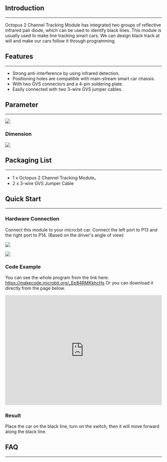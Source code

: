 ## Introduction
---

Octopus 2 Channel Tracking Module has integrated two groups of reflective infrared pair diode, which can be used to identify black lines. This module is usually used to make line tracking smart cars. We can design black track at will and make our cars follow it through programming. 


## Features
---

- Strong anti-interference by using infrared detection. 
- Positioning holes are compatible with main-stream smart car chassis. 
- With two GVS connectors and a 4-pin soldering plate.
- Easily connected with two 3-wire GVS jumper cables.


## Parameter
---

![](https://i.imgur.com/PWPFfAM.png)


### Dimension

![](https://i.imgur.com/u76NzbX.png)


## Packaging List
---

- 1 x Octopus 2 Channel Tracking Module。
- 2 x 3-wire GVS Jumper Cable


## Quick Start
---

### Hardware Connection 

Connect this module to your micro:bit car. 
Connect the left port to P13 and the right port to P14. (Based on the driver's angle of view)

![](https://i.imgur.com/iNdkjrq.jpg) 

![](https://i.imgur.com/Y7tolMD.jpg)

### Code Example

You can see the whole program from the link here: https://makecode.microbit.org/_Ep84RMKkhcHs
Or you can download it directly from the page below.

<div style="position:relative;height:0;padding-bottom:70%;overflow:hidden;"><iframe style="position:absolute;top:0;left:0;width:100%;height:100%;" src="https://makecode.microbit.org/#pub:_Ep84RMKkhcHs" frameborder="0" sandbox="allow-popups allow-forms allow-scripts allow-same-origin"></iframe></div>

### Result

Place the car on the black line, turn on the switch, then it will move forward along the black line. 


## FAQ
---
